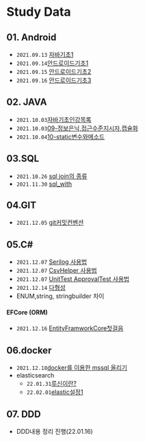 # Study Data

## 01. Android

- `2021.09.13`  [자바기초1](./01.Android/0913/01.자바기초1/2021.09.13_자바기초정리1.md)
- `2021.09.14`[안드로이드기초1](./01.Android/0914/01.안드로이드1/2021년09월14일_안드로이드1.md)
- `2021.09.15` [안드로이드기초2](./01.Android/0915/01.안드로이드2/2021.09.15_안드로이드2.md)
- `2021.09.16` [안드로이드기초3](./01.Android/0916/01.안드로이드3/2021.09.16_안드로이드3.md)

## 02. JAVA

- `2021.10.03`[자바기초인강목록](./02.JAVA/1003/01.자바기초인강목록/윤성우열혈자바기초인강.md)
- `2021.10.03`[09-정보은닉,접근수준지시자,캡슐화](./02.JAVA/1003/02.정보은닉과캡슐화/2021.10.03_정보은닉과캡슐화.md)
- `2021.10.04`[10-static변수와메소드](./02.JAVA/1004/2021.10.04_java-static.md)

## 03.SQL

- `2021.10.26` [sql join의 종류](./03.SQL/2021/10/1026/2021년10월26일_join의종류.md)
- `2021.11.30` [sql_with](./03.SQL/2021/11/1130/WITH/2021.11.30_SQL문의WITH.md)

## 04.GIT

-  `2021.12.05` [git커밋컨벤션](./04.GIT/2021/12/1205/git커밋컨벤션/Git커밋할때사용하는개발컨벤션.md)

## 05.C#

- `2021.12.07` [Serilog 사용법](./05.Csharp/2021/12/1207/Serilog/2021.12.07_Serilog사용법.md)
- `2021.12.07` [CsvHelper 사용법](./05.Csharp/2021/12/1207/CsvHelper/2021.12.07_CsvHelper사용법.md)
- `2021.12.07` [UnitTest ApprovalTest 사용법](./05.Csharp/2021/12/1207/UnitTest/ApprovalTest/2021.12.07_UnitTest(ApprovalTests,coverlet-coverage).md)
- `2021.12.14` [다형성](./05.Csharp/2021/12/1214/다형성.md)
- ENUM,string, stringbuilder 차이 
#### EFCore (ORM)
- `2021.12.16` [EntityFramworkCore첫걸음](./05.Csharp/2021/EFCore/2021/1206/2021.12.16_EFCore06.EntityFramworkCore첫걸음.md)
## 06.docker

- `2021.12.18`[docker를 이용한 mssql 올리기](./06Docker/2021/1218/2021.12.18_Docker_portsNotAvailable.md)
- elasticsearch
  - `22.01.31`[루신이란?](./06Docker/2022/01/0131/elk/22.01.31_Lucene이란.md)
  - `22.02.01`[elastic설정1](./06Docker/2022/02/01/elk/22.02.01_ElasticSearch1.md)


## 07. DDD
- DDD내용 정리 진행(22.01.16)


